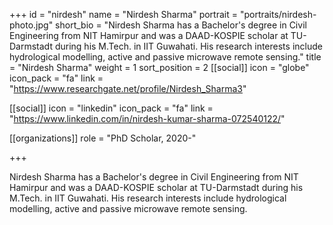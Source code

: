 +++
id = "nirdesh"
name = "Nirdesh Sharma"
portrait = "portraits/nirdesh-photo.jpg"
short_bio = "Nirdesh Sharma has a Bachelor's degree in Civil Engineering from NIT Hamirpur and was a DAAD-KOSPIE scholar at TU-Darmstadt during his M.Tech. in IIT Guwahati. His research interests include hydrological modelling, active and passive microwave remote sensing."
title = "Nirdesh Sharma"
weight = 1
sort_position = 2
[[social]]
    icon = "globe"
    icon_pack = "fa"
    link = "https://www.researchgate.net/profile/Nirdesh_Sharma3"

[[social]]
    icon = "linkedin"
    icon_pack = "fa"
    link = "https://www.linkedin.com/in/nirdesh-kumar-sharma-072540122/"

[[organizations]]
    role = "PhD Scholar, 2020-"

+++

Nirdesh Sharma has a Bachelor's degree in Civil Engineering from NIT Hamirpur and was a DAAD-KOSPIE scholar at TU-Darmstadt during his M.Tech. in IIT Guwahati. His research interests include hydrological modelling, active and passive microwave remote sensing.

